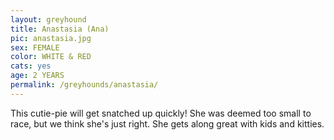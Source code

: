 ```yaml
---
layout: greyhound
title: Anastasia (Ana)
pic: anastasia.jpg
sex: FEMALE
color: WHITE & RED
cats: yes
age: 2 YEARS
permalink: /greyhounds/anastasia/
---
```


This cutie-pie will get snatched up quickly! She was deemed too small to race, but we think she's just right. She gets
along great with kids and kitties.
